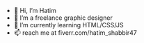 - 👋 Hi, I’m Hatim
- 👀 I’m a freelance graphic designer
- 🌱 I’m currently learning HTML/CSS/JS
- 📫 reach me at fiverr.com/hatim_shabbir47
